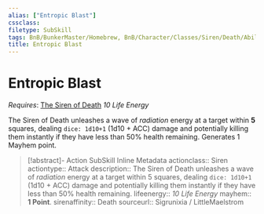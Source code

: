 ```yaml
---
alias: ["Entropic Blast"]
cssclass: 
filetype: SubSkill
tags: BnB/BunkerMaster/Homebrew, BnB/Character/Classes/Siren/Death/Abilities
title: Entropic Blast
---
```


# Entropic Blast
*Requires*: [The Siren of Death](The-Siren-of-Death.md)
*10 Life Energy*

The Siren of Death unleashes a wave of *radiation* energy at a target within **5** squares, dealing `dice: 1d10+1` (1d10 + ACC) damage and potentially killing them instantly if they have less than 50% health remaining. Generates 1 Mayhem point.

>[!abstract]- Action SubSkill Inline Metadata
> actionclass:: Siren
> actiontype:: Attack
> description:: The Siren of Death unleashes a wave of *radiation* energy at a target within 5 squares, dealing `dice: 1d10+1` (1d10 + ACC) damage and potentially killing them instantly if they have less than 50% health remaining.
> lifeenergy:: *10 Life Energy*
> mayhem:: **1 Point**.
> sirenaffinity:: Death
> sourceurl:: Sigrunixia / LittleMaelstrom
